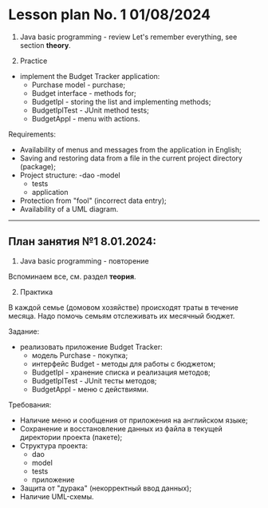 # Lesson plan No. 1 01/08/2024

1. Java basic programming - review
   Let's remember everything, see section **theory**.

2. Practice
- implement the Budget Tracker application:
  - Purchase model - purchase;
  - Budget interface - methods for;
  - BudgetIpl - storing the list and implementing methods;
  - BudgetIplTest - JUnit method tests;
  - BudgetAppl - menu with actions.

Requirements:
- Availability of menus and messages from the application in English;
- Saving and restoring data from a file in the current project directory (package);
- Project structure:
  -dao
  -model
  - tests
  - application
- Protection from "fool" (incorrect data entry);
- Availability of a UML diagram.


----------------------------------------------------------

## План занятия №1 8.01.2024:

1. Java basic programming - повторение

Вспоминаем все, см. раздел **теория**.

2. Практика

В каждой семье (домовом хозяйстве) происходят траты в течение месяца.
Надо помочь семьям отслеживать их месячный бюджет.

Задание:
- реализовать приложение Budget Tracker:
  - модель Purchase - покупка;
  - интерфейс Budget - методы для работы с бюджетом; 
  - BudgetIpl - хранение списка и реализация методов;
  - BudgetIplTest - JUnit тесты методов;
  - BudgetAppl - меню с действиями.

Требования:
- Наличие меню и сообщения от приложения на английском языке;
- Сохранение и восстановление данных из файла в текущей директории проекта (пакете);
- Структура проекта:
  - dao
  - model
  - tests
  - приложение
- Защита от "дурака" (некорректный ввод данных);
- Наличие UML-схемы.













